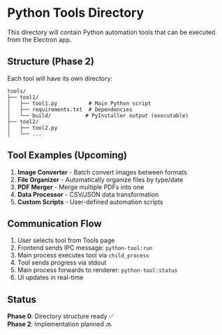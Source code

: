 # Python Tools Directory

This directory will contain Python automation tools that can be executed from the Electron app.

## Structure (Phase 2)

Each tool will have its own directory:

```
tools/
├── tool1/
│   ├── tool1.py          # Main Python script
│   ├── requirements.txt  # Dependencies
│   └── build/           # PyInstaller output (executable)
├── tool2/
│   ├── tool2.py
│   └── ...
```

## Tool Examples (Upcoming)

1. **Image Converter** - Batch convert images between formats
2. **File Organizer** - Automatically organize files by type/date
3. **PDF Merger** - Merge multiple PDFs into one
4. **Data Processor** - CSV/JSON data transformation
5. **Custom Scripts** - User-defined automation scripts

## Communication Flow

1. User selects tool from Tools page
2. Frontend sends IPC message: `python-tool:run`
3. Main process executes tool via `child_process`
4. Tool sends progress via stdout
5. Main process forwards to renderer: `python-tool:status`
6. UI updates in real-time

## Status

**Phase 0**: Directory structure ready ✅  
**Phase 2**: Implementation planned 🔜
